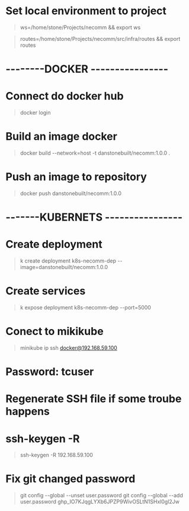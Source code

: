 # Set local environment to project
> ws=/home/stone/Projects/necomm && export ws

> routes=/home/stone/Projects/necomm/src/infra/routes && export routes

# --------DOCKER ----------------
# Connect do docker hub
> docker login

# Build an image docker
> docker build --network=host -t danstonebuilt/necomm:1.0.0 .

# Push an image to repository
> docker push danstonebuilt/necomm:1.0.0

# -------KUBERNETS ----------------
# Create deployment
> k create deployment k8s-necomm-dep --image=danstonebuilt/necomm:1.0.0

# Create services
> k expose deployment k8s-necomm-dep --port=5000


# Conect to mikikube
> minikube ip
> ssh docker@192.168.59.100

# Password: tcuser

# Regenerate SSH file if some troube happens
 # ssh-keygen -R <host>
> ssh-keygen -R 192.168.59.100

# Fix git changed password
> git config --global --unset user.password
> git config --global --add user.password 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

